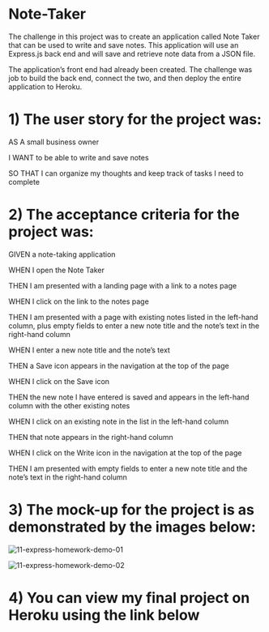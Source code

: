 # Note-Taker

The challenge in this project was to create an application called Note Taker that can be used to write and save notes. This application will use an Express.js back end and will save and retrieve note data from a JSON file.

The application’s front end had already been created. The challenge was job to build the back end, connect the two, and then deploy the entire application to Heroku.


# 1) The user story for the project was:

AS A small business owner

I WANT to be able to write and save notes

SO THAT I can organize my thoughts and keep track of tasks I need to complete


# 2) The acceptance criteria for the project was:

GIVEN a note-taking application

WHEN I open the Note Taker

THEN I am presented with a landing page with a link to a notes page

WHEN I click on the link to the notes page

THEN I am presented with a page with existing notes listed in the left-hand column, plus empty fields to enter a new note title and the note’s text in the right-hand column

WHEN I enter a new note title and the note’s text

THEN a Save icon appears in the navigation at the top of the page

WHEN I click on the Save icon

THEN the new note I have entered is saved and appears in the left-hand column with the other existing notes

WHEN I click on an existing note in the list in the left-hand column

THEN that note appears in the right-hand column

WHEN I click on the Write icon in the navigation at the top of the page

THEN I am presented with empty fields to enter a new note title and the note’s text in the right-hand column


# 3) The mock-up for the project is as demonstrated by the images below:

![11-express-homework-demo-01](https://user-images.githubusercontent.com/108309963/201686986-7ca4270e-8ac0-489a-865f-9ac9183ff86e.png)

![11-express-homework-demo-02](https://user-images.githubusercontent.com/108309963/201687079-aa4f43a2-7959-479e-87df-98ed5be68feb.png)


# 4) You can view my final project on Heroku using the link below
